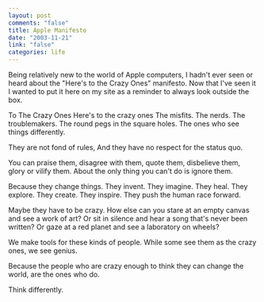 ```yaml
--- 
layout: post
comments: "false"
title: Apple Manifesto
date: "2003-11-21"
link: "false"
categories: life
---
```

Being relatively new to the world of Apple computers, I hadn't ever seen or heard about the "Here's to the Crazy Ones" manifesto. Now that I've seen it I wanted to put it here on my site as a reminder to always look outside the box.

To The Crazy Ones
Here's to the crazy ones
The misfits.
The nerds.
The troublemakers.
The round pegs in the square holes.
The ones who see things differently.

They are not fond of rules,
And they have no respect for the status quo.

You can praise them, disagree with them, quote them,
disbelieve them, glory or vilify them.
About the only thing you can't do is ignore them.

Because they change things.
They invent.   They imagine.   They heal.
They explore. They create.     They inspire.
They push the human race forward.

Maybe they have to be crazy.
How else can you stare at an empty canvas and see a work of art?
Or sit in silence and hear a song that's never been written?
Or gaze at a red planet and see a laboratory on wheels?

We make tools for these kinds of people.
While some see them as the crazy ones, we see genius.

Because the people who are crazy enough to think they can
change the world, are the ones who do.

Think differently.
